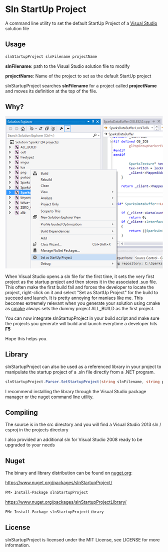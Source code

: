 # Sln StartUp Project

A command line utility to set the default StartUp Project of a [Visual Studio](http://msdn.microsoft.com/en-us/vstudio/) solution file


## Usage
``` bash
slnStartupProject slnFilename projectName
```

**slnFilename**: path to the Visual Studio solution file to modify

**projectName**: Name of the project to set as the default StartUp project

 slnStartupProject searches **slnFilename** for a project called **projectName** and moves its definition at the top of the file.


## Why?

![Visual Studio Set as StartUp Project](/www/screenshot.png?raw=true "Never do that again!")

When Visual Studio opens a sln file for the first time, it sets the very first project as the startup project and then stores it in the associated .suo file. This often make the first build fail and forces the developer to locate the project, right-click on it and select "Set as StartUp Project" for the build to succeed and launch. It is pretty annoying for maniacs like me. This becomes extremely relevant when you generate your solution using cmake as [cmake](http://www.cmake.org/) always sets the dummy project ALL_BUILD as the first project.

You can now integrate slnStartupProject in your build script and make sure the projects you generate will build and launch everytime a developer hits **F5**

Hope this helps you.

## Library

slnStartupProject can also be used as a referenced library in your project to manipulate the startup project of a .sln file directly from a .NET program.

``` cs
slnStartupProject.Parser.SetStartupProject(string slnFilename, string projectName);
```

I recommend installing the library through the Visual Studio package manager or the nuget command line utility.

## Compiling

The source is in the src directory and you will find a Visual Studio 2013 sln / csproj in the projects directory

I also provided an additional sln for Visual Studio 2008 ready to be upgraded to your needs

## Nuget

The binary and library distribution can be found on [nuget.org](http://nuget.org):

https://www.nuget.org/packages/slnStartupProject/

``` pm
PM> Install-Package slnStartupProject
```
https://www.nuget.org/packages/slnStartupProjectLibrary/

``` pm
PM> Install-Package slnStartupProjectLibrary
```

## License

slnStartupProject is licensed under the MIT License, see LICENSE for more information.
